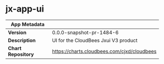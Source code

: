 # jx-app-ui

|App Metadata||
|---|---|
| **Version** | 0.0.0-snapshot-pr-1484-6 |
| **Description** | UI for the CloudBees Jxui V3 product |
| **Chart Repository** | https://charts.cloudbees.com/cjxd/cloudbees |
